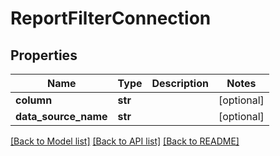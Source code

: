 # ReportFilterConnection

## Properties
Name | Type | Description | Notes
------------ | ------------- | ------------- | -------------
**column** | **str** |  | [optional] 
**data_source_name** | **str** |  | [optional] 

[[Back to Model list]](../README.md#documentation-for-models) [[Back to API list]](../README.md#documentation-for-api-endpoints) [[Back to README]](../README.md)


